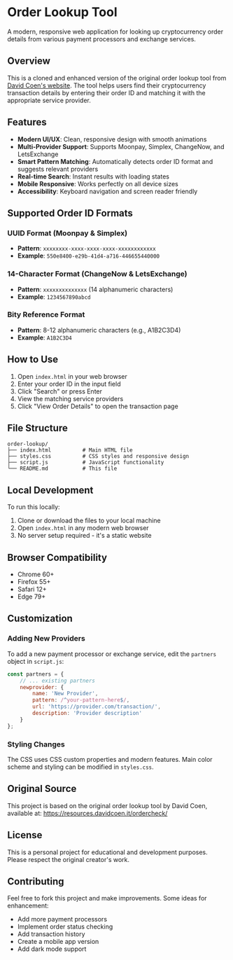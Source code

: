 # Order Lookup Tool

A modern, responsive web application for looking up cryptocurrency order details from various payment processors and exchange services.

## Overview

This is a cloned and enhanced version of the original order lookup tool from [David Coen's website](https://resources.davidcoen.it/ordercheck/). The tool helps users find their cryptocurrency transaction details by entering their order ID and matching it with the appropriate service provider.

## Features

- **Modern UI/UX**: Clean, responsive design with smooth animations
- **Multi-Provider Support**: Supports Moonpay, Simplex, ChangeNow, and LetsExchange
- **Smart Pattern Matching**: Automatically detects order ID format and suggests relevant providers
- **Real-time Search**: Instant results with loading states
- **Mobile Responsive**: Works perfectly on all device sizes
- **Accessibility**: Keyboard navigation and screen reader friendly

## Supported Order ID Formats

### UUID Format (Moonpay & Simplex)
- **Pattern**: `xxxxxxxx-xxxx-xxxx-xxxx-xxxxxxxxxxxx`
- **Example**: `550e8400-e29b-41d4-a716-446655440000`

### 14-Character Format (ChangeNow & LetsExchange)
- **Pattern**: `xxxxxxxxxxxxxx` (14 alphanumeric characters)
- **Example**: `1234567890abcd`

### Bity Reference Format
- **Pattern**: 8-12 alphanumeric characters (e.g., A1B2C3D4)
- **Example**: `A1B2C3D4`

## How to Use

1. Open `index.html` in your web browser
2. Enter your order ID in the input field
3. Click "Search" or press Enter
4. View the matching service providers
5. Click "View Order Details" to open the transaction page

## File Structure

```
order-lookup/
├── index.html          # Main HTML file
├── styles.css          # CSS styles and responsive design
├── script.js           # JavaScript functionality
└── README.md           # This file
```

## Local Development

To run this locally:

1. Clone or download the files to your local machine
2. Open `index.html` in any modern web browser
3. No server setup required - it's a static website

## Browser Compatibility

- Chrome 60+
- Firefox 55+
- Safari 12+
- Edge 79+

## Customization

### Adding New Providers

To add a new payment processor or exchange service, edit the `partners` object in `script.js`:

```javascript
const partners = {
    // ... existing partners
    newprovider: {
        name: 'New Provider',
        pattern: /^your-pattern-here$/,
        url: 'https://provider.com/transaction/',
        description: 'Provider description'
    }
};
```

### Styling Changes

The CSS uses CSS custom properties and modern features. Main color scheme and styling can be modified in `styles.css`.

## Original Source

This project is based on the original order lookup tool by David Coen, available at: https://resources.davidcoen.it/ordercheck/

## License

This is a personal project for educational and development purposes. Please respect the original creator's work.

## Contributing

Feel free to fork this project and make improvements. Some ideas for enhancement:

- Add more payment processors
- Implement order status checking
- Add transaction history
- Create a mobile app version
- Add dark mode support 
